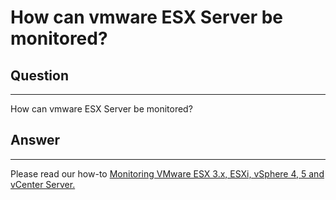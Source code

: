 # How can vmware ESX Server be monitored?

## Question

* * * * *

How can vmware ESX Server be monitored?

## Answer

* * * * *

Please read our how-to [Monitoring VMware ESX 3.x, ESXi, vSphere 4, 5 and vCenter Server.](https://kb.op5.com/display/HOWTOs/Monitoring+VMware+ESX%2C+ESXi%2C+vSphere+and+vCenter+Server)
